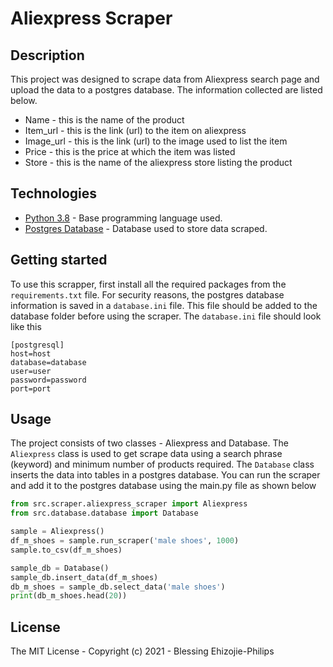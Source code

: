 # Aliexpress Scraper
## Description
This project was designed to scrape data from Aliexpress search page and upload the data to a postgres database.
The information collected are listed below.
* Name - this is the name of the product
* Item_url - this is the link (url) to the item on aliexpress
* Image_url - this is the link (url) to the image used to list the item
* Price - this is the price at which the item was listed
* Store - this is the name of the aliexpress store listing the product

## Technologies
* [Python 3.8](https://www.python.org/) - Base programming language used.
* [Postgres Database](https://www.postgresql.org/) - Database used to store data scraped.

## Getting started
To use this scrapper, first install all the required packages from the ```requirements.txt``` file. 
For security reasons, the postgres database information is saved in a ```database.ini``` file. 
This file should be added to the database folder before using the scraper. The ```database.ini``` file should look like this
```
[postgresql]
host=host
database=database
user=user
password=password
port=port
```

## Usage
The project consists of two classes - Aliexpress and Database. The ```Aliexpress``` class is used to get scrape data 
using a search phrase (keyword) and minimum number of products required.
The ```Database``` class inserts the data into tables in a postgres database.
You can run the scraper and add it to the postgres database using the main.py file as shown below

```python
from src.scraper.aliexpress_scraper import Aliexpress
from src.database.database import Database

sample = Aliexpress()
df_m_shoes = sample.run_scraper('male shoes', 1000)
sample.to_csv(df_m_shoes)

sample_db = Database()
sample_db.insert_data(df_m_shoes)
db_m_shoes = sample_db.select_data('male shoes')
print(db_m_shoes.head(20))
```

## License
The MIT License - Copyright (c) 2021 - Blessing Ehizojie-Philips
